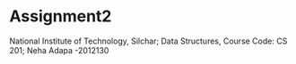 # Assignment2
National Institute of Technology, Silchar; Data Structures, Course Code: CS 201;
Neha Adapa -2012130
